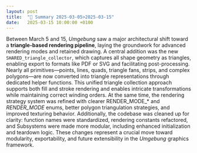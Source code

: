 ```yaml
---
layout: post
title:  "🤖 Summary 2025-03-05>2025-03-15"
date:   2025-03-15 10:00:00 +0100
---
```


Between March 5 and 15, _Umgebung_ saw a major architectural shift toward a **triangle-based rendering pipeline**, laying the groundwork for advanced rendering modes and retained drawing. A central addition was the new `SHARED_triangle_collector`, which captures all shape geometry as triangles, enabling export to formats like PDF or SVG and facilitating post-processing. Nearly all primitives—points, lines, quads, triangle fans, strips, and complex polygons—are now converted into triangle representations through dedicated helper functions. This unified triangle collection approach supports both fill and stroke rendering and enables intricate transformations while maintaining correct winding orders. At the same time, the rendering strategy system was refined with clearer RENDER_MODE_* and *_RENDER_MODE_* enums, better polygon triangulation strategies, and improved texturing behavior. Additionally, the codebase was cleaned up for clarity: function names were standardized, rendering constants refactored, and Subsystems were made more modular, including enhanced initialization and teardown logic. These changes represent a crucial move toward modularity, exportability, and future extensibility in the _Umgebung_ graphics framework.